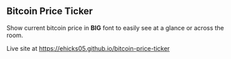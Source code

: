## Bitcoin Price Ticker

Show current bitcoin price in **BIG** font to easily see at a glance or across the room.

Live site at https://ehicks05.github.io/bitcoin-price-ticker
